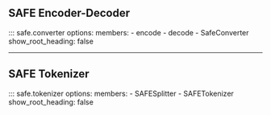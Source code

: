 ## SAFE Encoder-Decoder 

::: safe.converter
    options:
        members:
            - encode
            - decode
            - SafeConverter
        show_root_heading: false


---

## SAFE Tokenizer

::: safe.tokenizer
    options:
        members:
            - SAFESplitter
            - SAFETokenizer
        show_root_heading: false